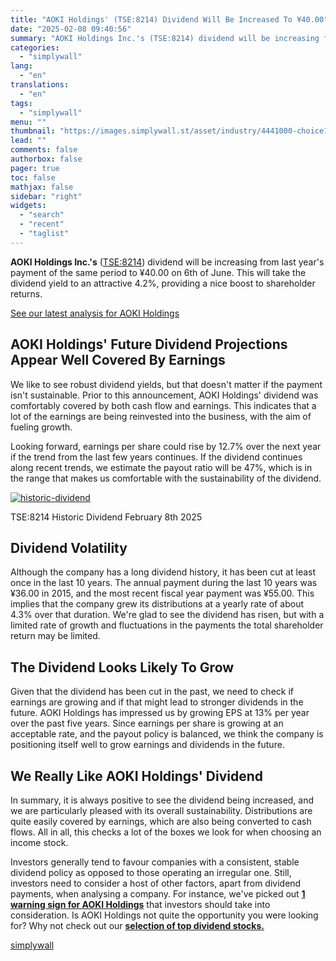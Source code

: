 ```yaml
---
title: "AOKI Holdings' (TSE:8214) Dividend Will Be Increased To ¥40.00"
date: "2025-02-08 09:40:56"
summary: "AOKI Holdings Inc.'s (TSE:8214) dividend will be increasing from last year's payment of the same period to ¥40.00 on 6th of June. This will take the dividend yield to an attractive 4.2%, providing a nice boost to shareholder returns. See our latest analysis for AOKI Holdings AOKI Holdings' Future Dividend..."
categories:
  - "simplywall"
lang:
  - "en"
translations:
  - "en"
tags:
  - "simplywall"
menu: ""
thumbnail: "https://images.simplywall.st/asset/industry/4441000-choice1-main-header/1585186804326"
lead: ""
comments: false
authorbox: false
pager: true
toc: false
mathjax: false
sidebar: "right"
widgets:
  - "search"
  - "recent"
  - "taglist"
---
```


**AOKI Holdings Inc.'s** ([TSE:8214](https://simplywall.st/stocks/jp/retail/tse-8214/aoki-holdings-shares)) dividend will be increasing from last year's payment of the same period to ¥40.00 on 6th of June. This will take the dividend yield to an attractive 4.2%, providing a nice boost to shareholder returns.

 [See our latest analysis for AOKI Holdings](https://simplywall.st/stocks/jp/retail/tse-8214/aoki-holdings-shares) 

AOKI Holdings' Future Dividend Projections Appear Well Covered By Earnings
--------------------------------------------------------------------------

We like to see robust dividend yields, but that doesn't matter if the payment isn't sustainable. Prior to this announcement, AOKI Holdings' dividend was comfortably covered by both cash flow and earnings. This indicates that a lot of the earnings are being reinvested into the business, with the aim of fueling growth.

Looking forward, earnings per share could rise by 12.7% over the next year if the trend from the last few years continues. If the dividend continues along recent trends, we estimate the payout ratio will be 47%, which is in the range that makes us comfortable with the sustainability of the dividend.

[![historic-dividend](https://images.simplywall.st/asset/chart/879135-historic-dividend-1-dark/1738975443610)](https://simplywall.st/stocks/jp/retail/tse-8214/aoki-holdings-shares/dividend)

TSE:8214 Historic Dividend February 8th 2025

Dividend Volatility
-------------------

Although the company has a long dividend history, it has been cut at least once in the last 10 years. The annual payment during the last 10 years was ¥36.00 in 2015, and the most recent fiscal year payment was ¥55.00. This implies that the company grew its distributions at a yearly rate of about 4.3% over that duration. We're glad to see the dividend has risen, but with a limited rate of growth and fluctuations in the payments the total shareholder return may be limited.

The Dividend Looks Likely To Grow
---------------------------------

Given that the dividend has been cut in the past, we need to check if earnings are growing and if that might lead to stronger dividends in the future. AOKI Holdings has impressed us by growing EPS at 13% per year over the past five years. Since earnings per share is growing at an acceptable rate, and the payout policy is balanced, we think the company is positioning itself well to grow earnings and dividends in the future.

We Really Like AOKI Holdings' Dividend
--------------------------------------

In summary, it is always positive to see the dividend being increased, and we are particularly pleased with its overall sustainability. Distributions are quite easily covered by earnings, which are also being converted to cash flows. All in all, this checks a lot of the boxes we look for when choosing an income stock.

Investors generally tend to favour companies with a consistent, stable dividend policy as opposed to those operating an irregular one. Still, investors need to consider a host of other factors, apart from dividend payments, when analysing a company. For instance, we've picked out [**1 warning sign for AOKI Holdings**](https://simplywall.st/stocks/jp/retail/tse-8214/aoki-holdings-shares) that investors should take into consideration. Is AOKI Holdings not quite the opportunity you were looking for? Why not check out our [**selection of top dividend stocks.**](https://simplywall.st/discover/investing-ideas/240709/top-dividend-stocks/global)

[simplywall](https://simplywall.st/stocks/jp/retail/tse-8214/aoki-holdings-shares/news/aoki-holdings-tse8214-dividend-will-be-increased-to-4000)
